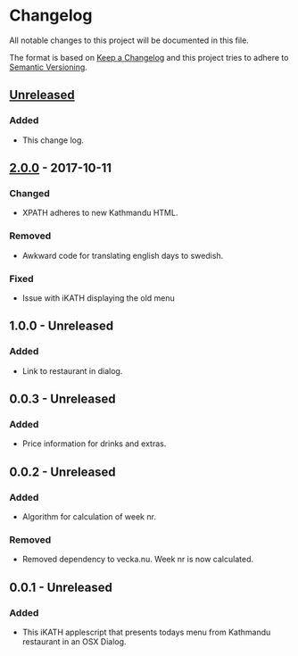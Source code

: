 # Changelog
All notable changes to this project will be documented in this file.

The format is based on [Keep a Changelog](http://keepachangelog.com/en/1.0.0/)
and this project tries to adhere to [Semantic Versioning](http://semver.org/spec/v2.0.0.html).

## [Unreleased]

### Added
- This change log.

## [2.0.0] - 2017-10-11

### Changed
- XPATH adheres to new Kathmandu HTML.

### Removed
- Awkward code for translating english days to swedish.

### Fixed
- Issue with iKATH displaying the old menu

## 1.0.0 - Unreleased

### Added
- Link to restaurant in dialog.

## 0.0.3 - Unreleased
### Added
- Price information for drinks and extras.

## 0.0.2 - Unreleased

### Added
- Algorithm for calculation of week nr.

### Removed
- Removed dependency to vecka.nu. Week nr is now calculated.

## 0.0.1 - Unreleased
### Added
- This iKATH applescript that presents todays menu from Kathmandu restaurant in an OSX Dialog.


[Unreleased]: https://github.com/emisel/ikath/compare/v2.0.0...HEAD
[2.0.0]: https://github.com/emisel/ikath/releases/tag/v2.0.0
